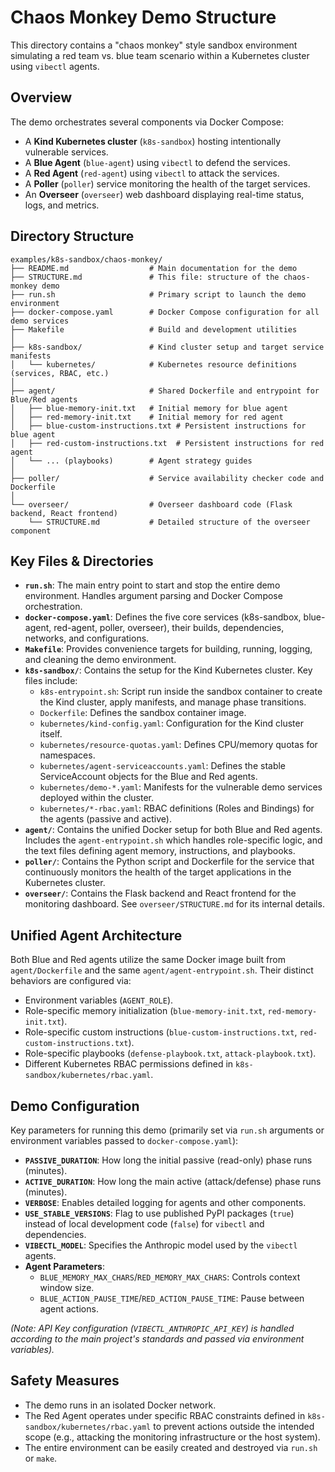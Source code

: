 # Chaos Monkey Demo Structure

This directory contains a "chaos monkey" style sandbox environment simulating a red team vs. blue team scenario within a Kubernetes cluster using `vibectl` agents.

## Overview

The demo orchestrates several components via Docker Compose:
- A **Kind Kubernetes cluster** (`k8s-sandbox`) hosting intentionally vulnerable services.
- A **Blue Agent** (`blue-agent`) using `vibectl` to defend the services.
- A **Red Agent** (`red-agent`) using `vibectl` to attack the services.
- A **Poller** (`poller`) service monitoring the health of the target services.
- An **Overseer** (`overseer`) web dashboard displaying real-time status, logs, and metrics.

## Directory Structure

```
examples/k8s-sandbox/chaos-monkey/
├── README.md                  # Main documentation for the demo
├── STRUCTURE.md               # This file: structure of the chaos-monkey demo
├── run.sh                     # Primary script to launch the demo environment
├── docker-compose.yaml        # Docker Compose configuration for all demo services
├── Makefile                   # Build and development utilities
│
├── k8s-sandbox/               # Kind cluster setup and target service manifests
│   └── kubernetes/            # Kubernetes resource definitions (services, RBAC, etc.)
│
├── agent/                     # Shared Dockerfile and entrypoint for Blue/Red agents
│   ├── blue-memory-init.txt   # Initial memory for blue agent
│   ├── red-memory-init.txt    # Initial memory for red agent
│   ├── blue-custom-instructions.txt # Persistent instructions for blue agent
│   ├── red-custom-instructions.txt  # Persistent instructions for red agent
│   └── ... (playbooks)        # Agent strategy guides
│
├── poller/                    # Service availability checker code and Dockerfile
│
└── overseer/                  # Overseer dashboard code (Flask backend, React frontend)
    └── STRUCTURE.md           # Detailed structure of the overseer component
```

## Key Files & Directories

- **`run.sh`**: The main entry point to start and stop the entire demo environment. Handles argument parsing and Docker Compose orchestration.
- **`docker-compose.yaml`**: Defines the five core services (k8s-sandbox, blue-agent, red-agent, poller, overseer), their builds, dependencies, networks, and configurations.
- **`Makefile`**: Provides convenience targets for building, running, logging, and cleaning the demo environment.
- **`k8s-sandbox/`**: Contains the setup for the Kind Kubernetes cluster. Key files include:
    - `k8s-entrypoint.sh`: Script run inside the sandbox container to create the Kind cluster, apply manifests, and manage phase transitions.
    - `Dockerfile`: Defines the sandbox container image.
    - `kubernetes/kind-config.yaml`: Configuration for the Kind cluster itself.
    - `kubernetes/resource-quotas.yaml`: Defines CPU/memory quotas for namespaces.
    - `kubernetes/agent-serviceaccounts.yaml`: Defines the stable ServiceAccount objects for the Blue and Red agents.
    - `kubernetes/demo-*.yaml`: Manifests for the vulnerable demo services deployed within the cluster.
    - `kubernetes/*-rbac.yaml`: RBAC definitions (Roles and Bindings) for the agents (passive and active).
- **`agent/`**: Contains the unified Docker setup for both Blue and Red agents. Includes the `agent-entrypoint.sh` which handles role-specific logic, and the text files defining agent memory, instructions, and playbooks.
- **`poller/`**: Contains the Python script and Dockerfile for the service that continuously monitors the health of the target applications in the Kubernetes cluster.
- **`overseer/`**: Contains the Flask backend and React frontend for the monitoring dashboard. See `overseer/STRUCTURE.md` for its internal details.

## Unified Agent Architecture

Both Blue and Red agents utilize the same Docker image built from `agent/Dockerfile` and the same `agent/agent-entrypoint.sh`. Their distinct behaviors are configured via:
- Environment variables (`AGENT_ROLE`).
- Role-specific memory initialization (`blue-memory-init.txt`, `red-memory-init.txt`).
- Role-specific custom instructions (`blue-custom-instructions.txt`, `red-custom-instructions.txt`).
- Role-specific playbooks (`defense-playbook.txt`, `attack-playbook.txt`).
- Different Kubernetes RBAC permissions defined in `k8s-sandbox/kubernetes/rbac.yaml`.

## Demo Configuration

Key parameters for running this demo (primarily set via `run.sh` arguments or environment variables passed to `docker-compose.yaml`):

- **`PASSIVE_DURATION`**: How long the initial passive (read-only) phase runs (minutes).
- **`ACTIVE_DURATION`**: How long the main active (attack/defense) phase runs (minutes).
- **`VERBOSE`**: Enables detailed logging for agents and other components.
- **`USE_STABLE_VERSIONS`**: Flag to use published PyPI packages (`true`) instead of local development code (`false`) for `vibectl` and dependencies.
- **`VIBECTL_MODEL`**: Specifies the Anthropic model used by the `vibectl` agents.
- **Agent Parameters**:
    - `BLUE_MEMORY_MAX_CHARS`/`RED_MEMORY_MAX_CHARS`: Controls context window size.
    - `BLUE_ACTION_PAUSE_TIME`/`RED_ACTION_PAUSE_TIME`: Pause between agent actions.

*(Note: API Key configuration (`VIBECTL_ANTHROPIC_API_KEY`) is handled according to the main project's standards and passed via environment variables).*

## Safety Measures

- The demo runs in an isolated Docker network.
- The Red Agent operates under specific RBAC constraints defined in `k8s-sandbox/kubernetes/rbac.yaml` to prevent actions outside the intended scope (e.g., attacking the monitoring infrastructure or the host system).
- The entire environment can be easily created and destroyed via `run.sh` or `make`.
